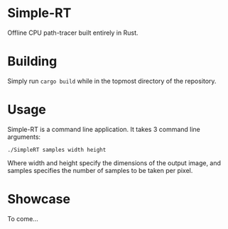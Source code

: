 # Simple-RT
Offline CPU path-tracer built entirely in Rust.

# Building
Simply run `cargo build` while in the topmost directory of the repository.

# Usage
Simple-RT is a command line application. It takes 3 command line arguments:

`./SimpleRT samples width height`

Where width and height specify the dimensions of the output image, and samples specifies the number of samples to be taken per pixel.

# Showcase
To come...
